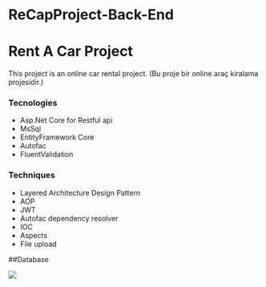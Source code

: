 # ReCapProject-Back-End

# Rent A Car Project

This project is an online car rental project.
(Bu proje bir online araç kiralama projesidir.)


### Tecnologies
- Asp.Net Core for Restful api
- MsSql
- EntityFramework Core
- Autofac
- FluentValidation
   
### Techniques
- Layered Architecture Design Pattern
- AOP
- JWT
- Autofac dependency resolver
- IOC
- Aspects
- File upload



##Database

<img src="https://github.com/yahyaerdoan/ReCapProject-RentACarProject/blob/master/ImagesForGithub/Databases.PNG" />
